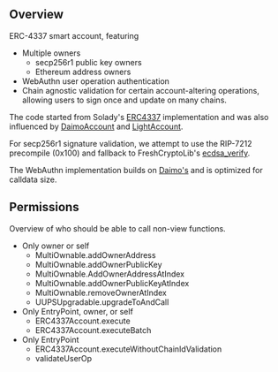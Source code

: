 ## Overview

ERC-4337 smart account, featuring 
- Multiple owners 
  - secp256r1 public key owners
  - Ethereum address owners
- WebAuthn user operation authentication
- Chain agnostic validation for certain account-altering operations, allowing users to sign once and update on many chains. 

The code started from Solady's [ERC4337](https://github.com/Vectorized/solady/blob/main/src/accounts/ERC4337.sol) implementation and was also influenced by [DaimoAccount](https://github.com/daimo-eth/daimo/blob/master/packages/contract/src/DaimoAccount.sol) and [LightAccount](https://github.com/alchemyplatform/light-account).

For secp256r1 signature validation, we attempt to use the RIP-7212 precompile (0x100) and fallback to FreshCryptoLib's [ecdsa_verify](https://github.com/rdubois-crypto/FreshCryptoLib/blob/master/solidity/src/FCL_ecdsa.sol#L40).

The WebAuthn implementation builds on [Daimo's](https://github.com/daimo-eth/p256-verifier/blob/master/src/WebAuthn.sol) and is optimized for calldata size. 

## Permissions
Overview of who should be able to call non-view functions. 
- Only owner or self
  - MultiOwnable.addOwnerAddress
  - MultiOwnable.addOwnerPublicKey
  - MultiOwnable.AddOwnerAddressAtIndex
  - MultiOwnable.addOwnerPublicKeyAtIndex
  - MultiOwnable.removeOwnerAtIndex
  - UUPSUpgradable.upgradeToAndCall
- Only EntryPoint, owner, or self 
  - ERC4337Account.execute
  - ERC4337Account.executeBatch
- Only EntryPoint
  - ERC4337Account.executeWithoutChainIdValidation
  - validateUserOp
